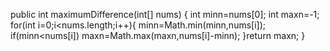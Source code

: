 public int maximumDifference(int[] nums) {
int minn=nums[0];
int maxn=-1;
for(int i=0;i<nums.length;i++){
minn=Math.min(minn,nums[i]);
if(minn<nums[i])
maxn=Math.max(maxn,nums[i]-minn);
}return maxn;
}